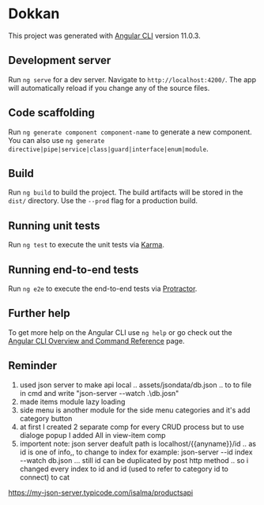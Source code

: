 # Dokkan

This project was generated with [Angular CLI](https://github.com/angular/angular-cli) version 11.0.3.

## Development server

Run `ng serve` for a dev server. Navigate to `http://localhost:4200/`. The app will automatically reload if you change any of the source files.

## Code scaffolding

Run `ng generate component component-name` to generate a new component. You can also use `ng generate directive|pipe|service|class|guard|interface|enum|module`.

## Build

Run `ng build` to build the project. The build artifacts will be stored in the `dist/` directory. Use the `--prod` flag for a production build.

## Running unit tests

Run `ng test` to execute the unit tests via [Karma](https://karma-runner.github.io).

## Running end-to-end tests

Run `ng e2e` to execute the end-to-end tests via [Protractor](http://www.protractortest.org/).

## Further help

To get more help on the Angular CLI use `ng help` or go check out the [Angular CLI Overview and Command Reference](https://angular.io/cli) page.


## Reminder
1. used json server to make api local .. assets/jsondata/db.json .. to to file in cmd and write "json-server --watch .\db.josn"
2. made items module lazy loading
3. side menu is another module for the side menu categories and it's add category button
4. at first I created 2 separate comp for every CRUD process but to use dialoge popup I added All in view-item comp 
5. importent note: json server deafult path is localhost/{{anyname}}/id .. as id is one of info,, to change to index for example: json-server --id index --watch db.json ... still id can be duplicated by post http method .. so i changed every index to id and id (used to refer to category id to connect) to cat

https://my-json-server.typicode.com/isalma/productsapi


